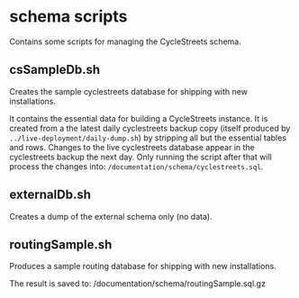 # schema scripts

Contains some scripts for managing the CycleStreets schema.

## csSampleDb.sh

Creates the sample cyclestreets database for shipping with new installations.

It contains the essential data for building a CycleStreets instance.
It is created from a the latest daily cyclestreets backup copy (itself produced by `../live-deployment/daily-dump.sh`) by stripping all but the essential tables and rows.
Changes to the live cyclestreets database appear in the cyclestreets backup the next day.
Only running the script after that will process the changes into: `/documentation/schema/cyclestreets.sql`.

## externalDb.sh

Creates a dump of the external schema only (no data).


## routingSample.sh

Produces a sample routing database for shipping with new installations.

The result is saved to:
/documentation/schema/routingSample.sql.gz


